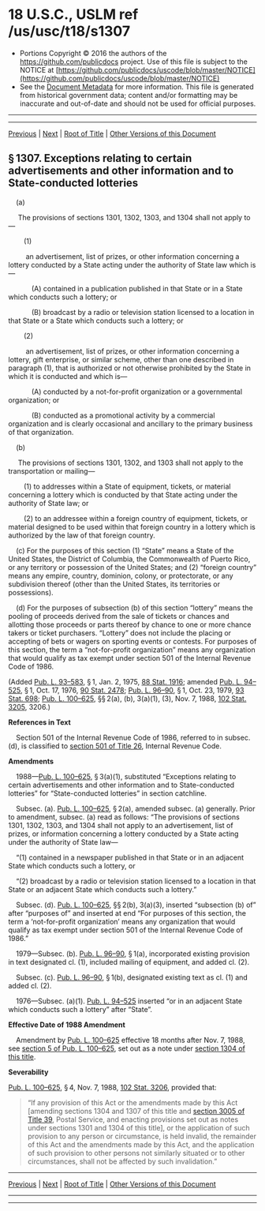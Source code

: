 ---
---

# 18 U.S.C., USLM ref /us/usc/t18/s1307

* Portions Copyright © 2016 the authors of the https://github.com/publicdocs project.
  Use of this file is subject to the NOTICE at [https://github.com/publicdocs/uscode/blob/master/NOTICE](https://github.com/publicdocs/uscode/blob/master/NOTICE)
* See the [Document Metadata](././../../../../..//README.md) for more information.
  This file is generated from historical government data; content and/or formatting may be inaccurate and out-of-date and should not be used for official purposes.

----------
----------

[Previous](./../../../../..//us/usc/t18/ptI/ch61/m__us_usc_t18_s1306.md) | [Next](./../../../../..//us/usc/t18/ptI/ch61/m__us_usc_t18_s1308.md) | [Root of Title](./../../../../../) | [Other Versions of this Document](https://publicdocs.github.io/go/links?ns=uslm&ref=%2Fus%2Fusc%2Ft18%2Fs1307)

## § 1307. Exceptions relating to certain advertisements and other information and to State-conducted lotteries

    (a)

     The provisions of sections 1301, 1302, 1303, and 1304 shall not apply to—

        (1)

         an advertisement, list of prizes, or other information concerning a lottery conducted by a State acting under the authority of State law which is—

            (A) contained in a publication published in that State or in a State which conducts such a lottery; or

            (B) broadcast by a radio or television station licensed to a location in that State or a State which conducts such a lottery; or

        (2)

         an advertisement, list of prizes, or other information concerning a lottery, gift enterprise, or similar scheme, other than one described in paragraph (1), that is authorized or not otherwise prohibited by the State in which it is conducted and which is—

            (A) conducted by a not-for-profit organization or a governmental organization; or

            (B) conducted as a promotional activity by a commercial organization and is clearly occasional and ancillary to the primary business of that organization.

    (b)

     The provisions of sections 1301, 1302, and 1303 shall not apply to the transportation or mailing—

        (1) to addresses within a State of equipment, tickets, or material concerning a lottery which is conducted by that State acting under the authority of State law; or

        (2) to an addressee within a foreign country of equipment, tickets, or material designed to be used within that foreign country in a lottery which is authorized by the law of that foreign country.

    (c) For the purposes of this section (1) “State” means a State of the United States, the District of Columbia, the Commonwealth of Puerto Rico, or any territory or possession of the United States; and (2) “foreign country” means any empire, country, dominion, colony, or protectorate, or any subdivision thereof (other than the United States, its territories or possessions).

    (d) For the purposes of subsection (b) of this section “lottery” means the pooling of proceeds derived from the sale of tickets or chances and allotting those proceeds or parts thereof by chance to one or more chance takers or ticket purchasers. “Lottery” does not include the placing or accepting of bets or wagers on sporting events or contests. For purposes of this section, the term a “not-for-profit organization” means any organization that would qualify as tax exempt under section 501 of the Internal Revenue Code of 1986.

(Added [Pub. L. 93–583][/us/pl/93/583], § 1, Jan. 2, 1975, [88 Stat. 1916][/us/stat/88/1916]; amended [Pub. L. 94–525][/us/pl/94/525], § 1, Oct. 17, 1976, [90 Stat. 2478][/us/stat/90/2478]; [Pub. L. 96–90][/us/pl/96/90], § 1, Oct. 23, 1979, [93 Stat. 698][/us/stat/93/698]; [Pub. L. 100–625][/us/pl/100/625], §§ 2(a), (b), 3(a)(1), (3), Nov. 7, 1988, [102 Stat. 3205][/us/stat/102/3205], 3206.)

 __References in Text__ 

    Section 501 of the Internal Revenue Code of 1986, referred to in subsec. (d), is classified to [section 501 of Title 26][/us/usc/t26/s501], Internal Revenue Code.

 __Amendments__ 

    1988—[Pub. L. 100–625][/us/pl/100/625], § 3(a)(1), substituted “Exceptions relating to certain advertisements and other information and to State-conducted lotteries” for “State-conducted lotteries” in section catchline.

    Subsec. (a). [Pub. L. 100–625][/us/pl/100/625], § 2(a), amended subsec. (a) generally. Prior to amendment, subsec. (a) read as follows: “The provisions of sections 1301, 1302, 1303, and 1304 shall not apply to an advertisement, list of prizes, or information concerning a lottery conducted by a State acting under the authority of State law—

    “(1) contained in a newspaper published in that State or in an adjacent State which conducts such a lottery, or

    “(2) broadcast by a radio or television station licensed to a location in that State or an adjacent State which conducts such a lottery.”

    Subsec. (d). [Pub. L. 100–625][/us/pl/100/625], §§ 2(b), 3(a)(3), inserted “subsection (b) of” after “purposes of” and inserted at end “For purposes of this section, the term a ‘not-for-profit organization’ means any organization that would qualify as tax exempt under section 501 of the Internal Revenue Code of 1986.”

    1979—Subsec. (b). [Pub. L. 96–90][/us/pl/96/90], § 1(a), incorporated existing provision in text designated cl. (1), included mailing of equipment, and added cl. (2).

    Subsec. (c). [Pub. L. 96–90][/us/pl/96/90], § 1(b), designated existing text as cl. (1) and added cl. (2).

    1976—Subsec. (a)(1). [Pub. L. 94–525][/us/pl/94/525] inserted “or in an adjacent State which conducts such a lottery” after “State”.

 __Effective Date of 1988 Amendment__ 

    Amendment by [Pub. L. 100–625][/us/pl/100/625] effective 18 months after Nov. 7, 1988, see [section 5 of Pub. L. 100–625][/us/pl/100/625/s5], set out as a note under [section 1304 of this title][/us/usc/t18/s1304].

 __Severability__ 

[Pub. L. 100–625][/us/pl/100/625], § 4, Nov. 7, 1988, [102 Stat. 3206][/us/stat/102/3206], provided that: 

> “If any provision of this Act or the amendments made by this Act \[amending sections 1304 and 1307 of this title and [section 3005 of Title 39][/us/usc/t39/s3005], Postal Service, and enacting provisions set out as notes under sections 1301 and 1304 of this title\], or the application of such provision to any person or circumstance, is held invalid, the remainder of this Act and the amendments made by this Act, and the application of such provision to other persons not similarly situated or to other circumstances, shall not be affected by such invalidation.”

----------

[Previous](./../../../../..//us/usc/t18/ptI/ch61/m__us_usc_t18_s1306.md) | [Next](./../../../../..//us/usc/t18/ptI/ch61/m__us_usc_t18_s1308.md) | [Root of Title](./../../../../../) | [Other Versions of this Document](https://publicdocs.github.io/go/links?ns=uslm&ref=%2Fus%2Fusc%2Ft18%2Fs1307)

----------
----------

[/us/pl/93/583]: https://publicdocs.github.io/go/links?ns=uslm&ref=%2Fus%2Fpl%2F93%2F583
[/us/stat/88/1916]: https://publicdocs.github.io/go/links?ns=uslm&ref=%2Fus%2Fstat%2F88%2F1916
[/us/pl/94/525]: https://publicdocs.github.io/go/links?ns=uslm&ref=%2Fus%2Fpl%2F94%2F525
[/us/stat/90/2478]: https://publicdocs.github.io/go/links?ns=uslm&ref=%2Fus%2Fstat%2F90%2F2478
[/us/pl/96/90]: https://publicdocs.github.io/go/links?ns=uslm&ref=%2Fus%2Fpl%2F96%2F90
[/us/stat/93/698]: https://publicdocs.github.io/go/links?ns=uslm&ref=%2Fus%2Fstat%2F93%2F698
[/us/pl/100/625]: https://publicdocs.github.io/go/links?ns=uslm&ref=%2Fus%2Fpl%2F100%2F625
[/us/stat/102/3205]: https://publicdocs.github.io/go/links?ns=uslm&ref=%2Fus%2Fstat%2F102%2F3205
[/us/usc/t26/s501]: https://publicdocs.github.io/go/links?ns=uslm&ref=%2Fus%2Fusc%2Ft26%2Fs501
[/us/pl/100/625]: https://publicdocs.github.io/go/links?ns=uslm&ref=%2Fus%2Fpl%2F100%2F625
[/us/pl/100/625]: https://publicdocs.github.io/go/links?ns=uslm&ref=%2Fus%2Fpl%2F100%2F625
[/us/pl/100/625]: https://publicdocs.github.io/go/links?ns=uslm&ref=%2Fus%2Fpl%2F100%2F625
[/us/pl/96/90]: https://publicdocs.github.io/go/links?ns=uslm&ref=%2Fus%2Fpl%2F96%2F90
[/us/pl/96/90]: https://publicdocs.github.io/go/links?ns=uslm&ref=%2Fus%2Fpl%2F96%2F90
[/us/pl/94/525]: https://publicdocs.github.io/go/links?ns=uslm&ref=%2Fus%2Fpl%2F94%2F525
[/us/pl/100/625]: https://publicdocs.github.io/go/links?ns=uslm&ref=%2Fus%2Fpl%2F100%2F625
[/us/pl/100/625/s5]: https://publicdocs.github.io/go/links?ns=uslm&ref=%2Fus%2Fpl%2F100%2F625%2Fs5
[/us/usc/t18/s1304]: https://publicdocs.github.io/go/links?ns=uslm&ref=%2Fus%2Fusc%2Ft18%2Fs1304
[/us/pl/100/625]: https://publicdocs.github.io/go/links?ns=uslm&ref=%2Fus%2Fpl%2F100%2F625
[/us/stat/102/3206]: https://publicdocs.github.io/go/links?ns=uslm&ref=%2Fus%2Fstat%2F102%2F3206
[/us/usc/t39/s3005]: https://publicdocs.github.io/go/links?ns=uslm&ref=%2Fus%2Fusc%2Ft39%2Fs3005


